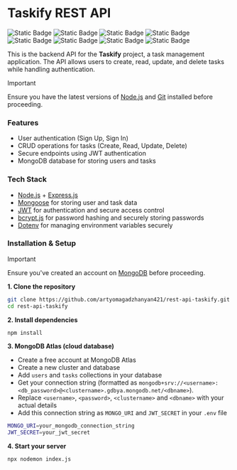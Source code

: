 # Taskify REST API  

![Static Badge](https://img.shields.io/badge/20.16.0-green?label=node)
![Static Badge](https://img.shields.io/badge/%5E3.0.2-green?label=bcryptjs)
![Static Badge](https://img.shields.io/badge/%5E2.8.5-green?label=cors)
![Static Badge](https://img.shields.io/badge/%5E16.4.7-yellow?label=dotenv)
![Static Badge](https://img.shields.io/badge/%5E4.21.2-white?label=express)
![Static Badge](https://img.shields.io/badge/%5E9.0.2-white?label=jsonwebtoken)
![Static Badge](https://img.shields.io/badge/%5E8.12.1-limegreen?label=mongoose)
![Static Badge](https://img.shields.io/badge/%5E3.1.9-olivedrab?label=nodemon)

This is the backend API for the **Taskify** project, a task management application. The API allows users to create, read, update, and delete tasks while handling authentication.  

> [!IMPORTANT]  
> Ensure you have the latest versions of [Node.js](https://nodejs.org/) and [Git](https://git-scm.com/) installed before proceeding.

### Features
- User authentication (Sign Up, Sign In)  
- CRUD operations for tasks (Create, Read, Update, Delete)  
- Secure endpoints using JWT authentication  
- MongoDB database for storing users and tasks

### Tech Stack
- [Node.js](https://github.com/nodejs/node.git) + [Express.js](https://github.com/expressjs/express.git)
- [Mongoose](https://github.com/Automattic/mongoose.git) for storing user and task data
- [JWT](https://github.com/auth0/node-jsonwebtoken.git) for authentication and secure access control
- [bcrypt.js](https://github.com/kelektiv/node.bcrypt.js.git) for password hashing and securely storing passwords
- [Dotenv](https://github.com/motdotla/dotenv.git) for managing environment variables securely

### Installation & Setup

> [!IMPORTANT]  
> Ensure you've created an account on [MongoDB](https://www.mongodb.com/) before proceeding.

**1. Clone the repository**
```bash
git clone https://github.com/artyomagadzhanyan421/rest-api-taskify.git
cd rest-api-taskify
```

**2. Install dependencies**
```bash
npm install
```

**3. MongoDB Atlas (cloud database)**
- Create a free account at MongoDB Atlas
- Create a new cluster and database
- Add ```users``` and ```tasks``` collections in your database
- Get your connection string (formatted as ```mongodb+srv://<username>:<db_password>@<clustername>.gdbya.mongodb.net/<dbname>```).
- Replace ```<username>```, ```<password>```, ```<clustername>``` and ```<dbname>``` with your actual details
- Add this connection string as ```MONGO_URI``` and ```JWT_SECRET``` in your ```.env``` file

```bash
MONGO_URI=your_mongodb_connection_string
JWT_SECRET=your_jwt_secret
```

**4. Start your server**
```bash
npx nodemon index.js
```